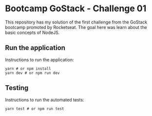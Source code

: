 # Bootcamp GoStack - Challenge 01
This repository has my solution of the first challenge from the GoStack bootcamp promoted by Rocketseat.
The goal here was learn about the basic concepts of NodeJS.

## Run the application
Instructions to run the application:

```SHELL
yarn # or npm install
yarn dev # or npm run dev
```

## Testing
Instructions to run the automated tests:

```SHELL
yarn test # or npm run test
```
